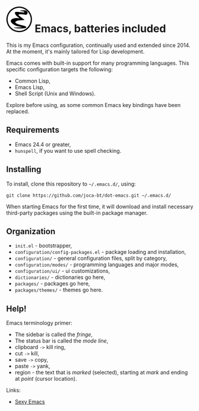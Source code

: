 # ![Emacs Icon](etc/omnisharp-icon.png) Emacs, batteries included

This is my Emacs configuration, continually used and extended since 2014.
At the moment, it's mainly tailored for Lisp development.

Emacs comes with built-in support for many programming languages.
This specific configuration targets the following:
- Common Lisp,
- Emacs Lisp,
- Shell Script (Unix and Windows).

Explore before using, as some common Emacs key bindings have been replaced.


## Requirements

- Emacs 24.4 or greater,
- `hunspell`, if you want to use spell checking.


## Installing

To install, clone this repository to `~/.emacs.d/`, using:

	git clone https://github.com/joca-bt/dot-emacs.git ~/.emacs.d/

When starting Emacs for the first time, it will download and install necessary third-party packages using the built-in package manager.


## Organization

- `init.el` - bootstrapper,
- `configuration/config-packages.el` - package loading and installation,
- `configuration/` - general configuration files, split by category,
- `configuration/modes/` - programming languages and major modes,
- `configuration/ui/` - ui customizations,
- `dictionaries/` - dictionaries go here,
- `packages/` - packages go here,
- `packages/themes/` - themes go here.


## Help!

Emacs terminology primer:
- The sidebar is called the *fringe*,
- The status bar is called the *mode line*,
- clipboard `->` kill ring,
- cut `->` kill,
- save `->` copy,
- paste `->` yank,
- region - the text that is *marked* (selected), starting at *mark* and ending at *point* (cursor location).

Links:
- [Sexy Emacs](http://emacs.sexy/)
